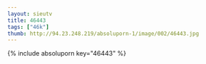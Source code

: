 ```yaml
--- 
layout: sieutv
title: 46443
tags: ["46k"]
thumb: http://94.23.248.219/absoluporn-1/image/002/46443.jpg
---
```

{% include absoluporn key="46443" %} 
